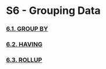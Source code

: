 # S6 - Grouping Data

### [6.1. GROUP BY](06-1-GROUPBY.md)

### [6.2. HAVING](06-2-HAVING.md)

### [6.3. ROLLUP](06-3-ROLLUP.md)